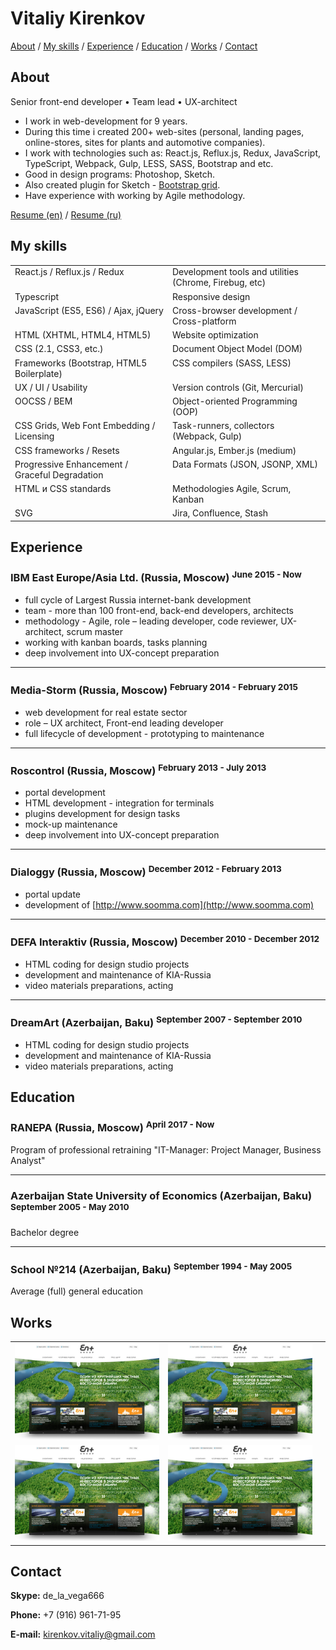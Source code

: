 # Vitaliy Kirenkov

[About](#about) /
[My skills](#my-skills) / 
[Experience](#experience) / 
[Education](#education) / 
[Works](#works) / 
[Contact](#contact)

## About
Senior front-end developer • Team lead • UX-architect
* I work in web-development for 9 years.
* During this time i created 200+ web-sites (personal, landing pages, online-stores, sites for plants and automotive companies).
* I work with technologies such as: React.js, Reflux.js, Redux, JavaScript, TypeScript, Webpack, Gulp, LESS, SASS, Bootstrap and etc.
* Good in design programs: Photoshop, Sketch.
* Also created plugin for Sketch - [Bootstrap grid](https://github.com/De-La-Vega/BootstrapGrid).
* Have experience with working by Agile methodology.

[Resume (en)](https://drive.google.com/open?id=0BzEzLZK8t86HSHRqT2VrMEdJT3M) /
[Resume (ru)](https://drive.google.com/open?id=0BzEzLZK8t86Hb3hIRmlKUjZEVG8)

## My skills
<table>
    <tbody>
        <tr>
            <td width="50%" valign="top">React.js / Reflux.js / Redux</td>
            <td width="50%" valign="top">Development tools and utilities (Chrome, Firebug, etc)</td>
        </tr>
        <tr>
            <td width="50%" valign="top">Typescript</td>
            <td width="50%" valign="top">Responsive design</td>
        </tr>
        <tr>
            <td width="50%" valign="top">JavaScript (ES5, ES6) / Ajax, jQuery</td>
            <td width="50%" valign="top">Cross-browser development / Cross-platform</td>
        </tr>
        <tr>
            <td width="50%" valign="top">HTML (XHTML, HTML4, HTML5)</td>
            <td width="50%" valign="top">Website optimization</td>
        </tr>
        <tr>
            <td width="50%" valign="top">CSS (2.1, CSS3, etc.)</td>
            <td width="50%" valign="top">Document Object Model (DOM)</td>
        </tr>
        <tr>
            <td width="50%" valign="top">Frameworks (Bootstrap, HTML5 Boilerplate)</td>
            <td width="50%" valign="top">CSS compilers (SASS, LESS)</td>
        </tr>
        <tr>
            <td width="50%" valign="top">UX / UI / Usability</td>
            <td width="50%" valign="top">Version controls (Git, Mercurial)</td>
        </tr>
        <tr>
            <td width="50%" valign="top">OOCSS / BEM</td>
            <td width="50%" valign="top">Object-oriented Programming (OOP)</td>
        </tr>
        <tr>
            <td width="50%" valign="top">CSS Grids, Web Font Embedding / Licensing</td>
            <td width="50%" valign="top">Task-runners, collectors (Webpack, Gulp)</td>
        </tr>
        <tr>
            <td width="50%" valign="top">CSS frameworks / Resets</td>
            <td width="50%" valign="top">Angular.js, Ember.js (medium)</td>
        </tr>
        <tr>
            <td width="50%" valign="top">Progressive Enhancement / Graceful Degradation</td>
            <td width="50%" valign="top">Data Formats (JSON, JSONP, XML)</td>
        </tr>
        <tr>
            <td width="50%" valign="top">HTML и CSS standards</td>
            <td width="50%" valign="top">Methodologies Agile, Scrum, Kanban</td>
        </tr>
        <tr>
            <td width="50%" valign="top">SVG</td>
            <td width="50%" valign="top">Jira, Confluence, Stash</td>
        </tr>
    </tbody>
</table>


## Experience

### IBM East Europe/Asia Ltd. (Russia, Moscow) <sup>June 2015 - Now</sup>
* full cycle of Largest Russia internet-bank development
* team - more than 100 front-end, back-end developers, architects
* methodology - Agile, role – leading developer, code reviewer, UX-architect, scrum master
* working with kanban boards, tasks planning
* deep involvement into UX-concept preparation

***

### Media-Storm (Russia, Moscow) <sup>February 2014 - February 2015</sup>
* web development for real estate sector
* role – UX architect, Front-end leading developer
* full lifecycle of development - prototyping to maintenance

***

### Roscontrol (Russia, Moscow) <sup>February 2013 - July 2013</sup>
* portal development
* HTML development - integration for terminals
* plugins development for design tasks
* mock-up maintenance
* deep involvement into UX-concept preparation

***

### Dialoggy (Russia, Moscow) <sup>December 2012 - February 2013</sup>
* portal update
* development of [http://www.soomma.com](http://www.soomma.com)

***

### DEFA Interaktiv (Russia, Moscow) <sup>December 2010 - December 2012</sup>
* HTML coding for design studio projects
* development and maintenance of KIA-Russia
* video materials preparations, acting

***

### DreamArt (Azerbaijan, Baku) <sup>September 2007 - September 2010</sup>
* HTML coding for design studio projects
* development and maintenance of KIA-Russia
* video materials preparations, acting

## Education

### RANEPA (Russia, Moscow) <sup>April 2017 - Now</sup>
Program of professional retraining "IT-Manager: Project Manager, Business Analyst"

***

### Azerbaijan State University of Economics (Azerbaijan, Baku) <sup>September 2005 - May 2010</sup>
Bachelor degree

***

### School №214 (Azerbaijan, Baku) <sup>September 1994 - May 2005</sup>
Average (full) general education

## Works
<table>
    <tbody>
        <tr>
            <td width="50%" valign="top">
                <a href="#" target="_blank">
                    <img src="https://github.com/De-La-Vega/de-la-vega.github.io/blob/master/assets/img/work-enplus.jpg" />
                </a>
            </td>
            <td width="50%" valign="top">
                <a href="#" target="_blank">
                    <img src="https://github.com/De-La-Vega/de-la-vega.github.io/blob/master/assets/img/work-enplus.jpg" />
                </a>
            </td>
            <td width="50%" valign="top">
                <a href="#" target="_blank">
                    <img src="https://github.com/De-La-Vega/de-la-vega.github.io/blob/master/assets/img/work-enplus.jpg" />
                </a>
            </td>
        </tr>
        <tr>
            <td width="50%" valign="top">
                <a href="#" target="_blank">
                    <img src="https://github.com/De-La-Vega/de-la-vega.github.io/blob/master/assets/img/work-enplus.jpg" />
                </a>
            </td>
            <td width="50%" valign="top">
                <a href="#" target="_blank">
                    <img src="https://github.com/De-La-Vega/de-la-vega.github.io/blob/master/assets/img/work-enplus.jpg" />
                </a>
            </td>
            <td width="50%" valign="top">
                <a href="#" target="_blank">
                    <img src="https://github.com/De-La-Vega/de-la-vega.github.io/blob/master/assets/img/work-enplus.jpg" />
                </a>
            </td>
        </tr>
    </tbody>
</table>

## Contact
__Skype:__ de_la_vega666

__Phone:__ +7 (916) 961-71-95

__E-mail:__ <a href="mailto:kirenkov.vitaliy@gmail.com">kirenkov.vitaliy@gmail.com</a>